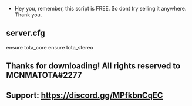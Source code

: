 - Hey you, remember, this script is FREE. So dont try selling it anywhere. Thank you.

## server.cfg

ensure tota_core
ensure tota_stereo

## Thanks for downloading! All rights reserved to MCNMATOTA#2277
## Support: https://discord.gg/MPfkbnCqEC